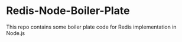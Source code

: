 # Redis-Node-Boiler-Plate
This repo contains some boiler plate code for Redis implementation in Node.js 

